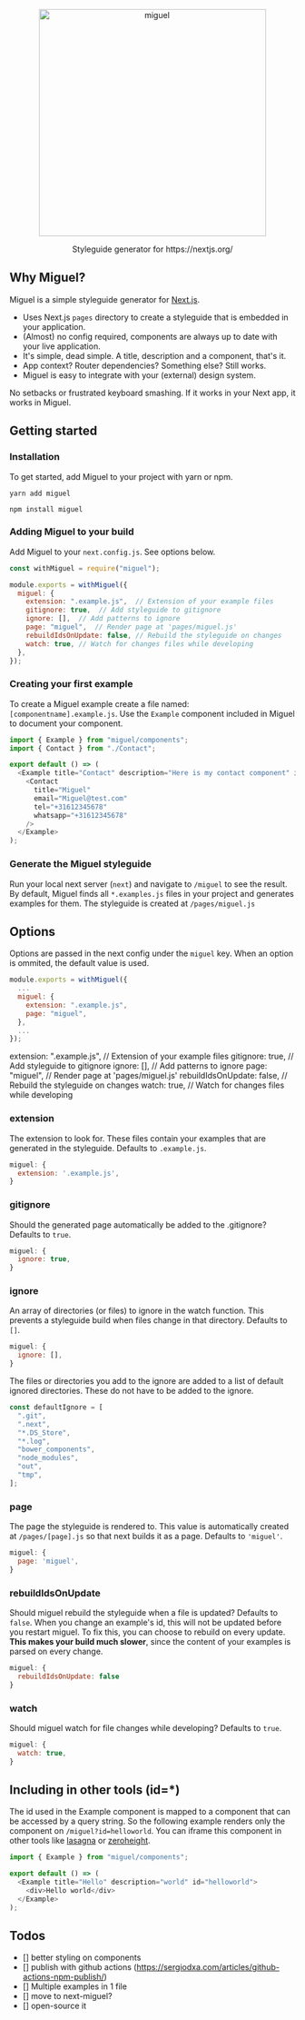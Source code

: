 <p align="center">
    <img width="400" alt="miguel" src="https://user-images.githubusercontent.com/2776959/87653847-a863b900-c745-11ea-9c6d-ac20456813a5.png">
  <p align="center">Styleguide generator for https://nextjs.org/</p>
</p>

## Why Miguel?
Miguel is a simple styleguide generator for [Next.js](https://nextjs.org/).

- Uses Next.js `pages` directory to create a styleguide that is embedded in your application.
- (Almost) no config required, components are always up to date with your live application.
- It's simple, dead simple. A title, description and a component, that's it.
- App context? Router dependencies? Something else? Still works.
- Miguel is easy to integrate with your (external) design system.

No setbacks or frustrated keyboard smashing. If it works in your Next app, it works in Miguel.

## Getting started

### Installation
To get started, add Miguel to your project with yarn or npm.

```
yarn add miguel
```

```
npm install miguel
```

### Adding Miguel to your build
Add Miguel to your `next.config.js`. See options below.

```js
const withMiguel = require("miguel");

module.exports = withMiguel({
  miguel: {
    extension: ".example.js",  // Extension of your example files
    gitignore: true,  // Add styleguide to gitignore
    ignore: [],  // Add patterns to ignore
    page: "miguel",  // Render page at 'pages/miguel.js'
    rebuildIdsOnUpdate: false, // Rebuild the styleguide on changes
    watch: true, // Watch for changes files while developing
  },
});

```

### Creating your first example
To create a Miguel example create a file named: `[componentname].example.js`.
Use the `Example` component included in Miguel to document your component.

```js
import { Example } from "miguel/components";
import { Contact } from "./Contact";

export default () => (
  <Example title="Contact" description="Here is my contact component" id="contact">
    <Contact
      title="Miguel"
      email="Miguel@test.com"
      tel="+31612345678"
      whatsapp="+31612345678"
    />
  </Example>
);
```

### Generate the Miguel styleguide
Run your local next server (`next`) and navigate to `/miguel` to see the result.
By default, Miguel finds all `*.examples.js` files in your project and generates examples for them. The styleguide is created at `/pages/miguel.js`

## Options
Options are passed in the next config under the `miguel` key. When an option is ommited, the default value is used.

```js
module.exports = withMiguel({
  ...
  miguel: {
    extension: ".example.js",
    page: "miguel",
  },
  ...
});
```

extension: ".example.js",  // Extension of your example files
    gitignore: true,  // Add styleguide to gitignore
    ignore: [],  // Add patterns to ignore
    page: "miguel",  // Render page at 'pages/miguel.js'
    rebuildIdsOnUpdate: false, // Rebuild the styleguide on changes
    watch: true, // Watch for changes files while developing

### extension
The extension to look for. These files contain your examples that are generated in the styleguide. Defaults to `.example.js`.

```js
miguel: {
  extension: '.example.js',
}
```

### gitignore
Should the generated page automatically be added to the .gitignore? Defaults to `true`.

```js
miguel: {
  ignore: true,
}
```

### ignore
An array of directories (or files) to ignore in the watch function. This prevents a styleguide build when files change in that directory. Defaults to `[]`.

```js
miguel: {
  ignore: [],
}
```

The files or directories you add to the ignore are added to a list of default ignored directories. These do not have to be added to the ignore.
```js
const defaultIgnore = [
  ".git",
  ".next",
  "*.DS_Store",
  "*.log",
  "bower_components",
  "node_modules",
  "out",
  "tmp",
];
```

### page
The page the styleguide is rendered to. This value is automatically created at `/pages/[page].js` so that next builds it as a page. Defaults to `'miguel'`.

```js
miguel: {
  page: 'miguel',
}
```

### rebuildIdsOnUpdate
Should miguel rebuild the styleguide when a file is updated? Defaults to `false`.
When you change an example's id, this will not be updated before you restart miguel. To fix this, you can choose to rebuild on every update. **This makes your build much slower**, since the content of your examples is parsed on every change.

```js
miguel: {
  rebuildIdsOnUpdate: false
}
```

### watch
Should miguel watch for file changes while developing? Defaults to `true`.

```js
miguel: {
  watch: true,
}
```

## Including in other tools (id=*)
The id used in the Example component is mapped to a component that can be accessed by a query string.
So the following example renders only the component on `/miguel?id=helloworld`.
You can iframe this component in other tools like [lasagna](https://lasagna.app) or [zeroheight](https://zeroheight.com/).

```js
import { Example } from "miguel/components";

export default () => (
  <Example title="Hello" description="world" id="helloworld">
    <div>Hello world</div>
  </Example>
);
```

## Todos
- [] better styling on components
- [] publish with github actions (https://sergiodxa.com/articles/github-actions-npm-publish/)
- [] Multiple examples in 1 file
- [] move to next-miguel?
- [] open-source it